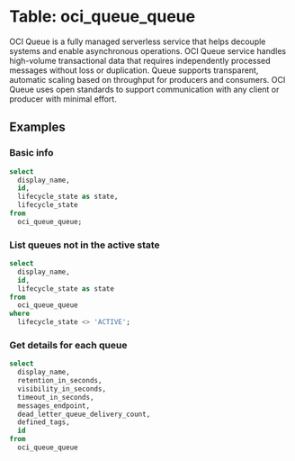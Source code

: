 # Table: oci_queue_queue

OCI Queue is a fully managed serverless service that helps decouple systems and enable asynchronous operations. OCI Queue service handles high-volume transactional data that requires independently processed messages without loss or duplication. Queue supports transparent, automatic scaling based on throughput for producers and consumers. OCI Queue uses open standards to support communication with any client or producer with minimal effort.


## Examples

### Basic info

```sql
select
  display_name,
  id,
  lifecycle_state as state,
  lifecycle_state
from
  oci_queue_queue;
```


### List queues not in the active state

```sql
select
  display_name,
  id,
  lifecycle_state as state
from
  oci_queue_queue
where
  lifecycle_state <> 'ACTIVE';
```


### Get details for each queue

```sql
select
  display_name,
  retention_in_seconds,
  visibility_in_seconds,
  timeout_in_seconds,
  messages_endpoint,
  dead_letter_queue_delivery_count,
  defined_tags,
  id
from
  oci_queue_queue 
```
